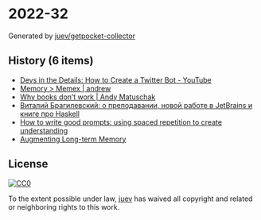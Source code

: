 # 2022-32

Generated by [juev/getpocket-collector](https://github.com/juev/getpocket-collector)

## History (6 items)

- [Devs in the Details: How to Create a Twitter Bot - YouTube](https://www.youtube.com/watch?v=FzvTg6sYnec)
- [Memory > Memex | andrew](https://andrewjudson.com/spaced-repitition/2022/06/03/spaced-repitition.html)
- [Why books donʼt work | Andy Matuschak](https://andymatuschak.org/books/)
- [Виталий Брагилевский: о преподавании, новой работе в JetBrains и книге про Haskell](https://ru.hexlet.io/blog/posts/vitaliy-bragilevskiy-o-prepodavanii-novoy-rabote-v-jetbrains-napisanii-knigi-pro-haskell-i-chtenie)
- [How to write good prompts: using spaced repetition to create understanding](https://andymatuschak.org/prompts/)
- [Augmenting Long-term Memory](http://augmentingcognition.com/ltm.html)

## License

[![CC0](https://mirrors.creativecommons.org/presskit/buttons/88x31/svg/cc-zero.svg)](https://creativecommons.org/publicdomain/zero/1.0/)

To the extent possible under law, [juev](https://github.com/juev) has waived all copyright and related or neighboring rights to this work.
